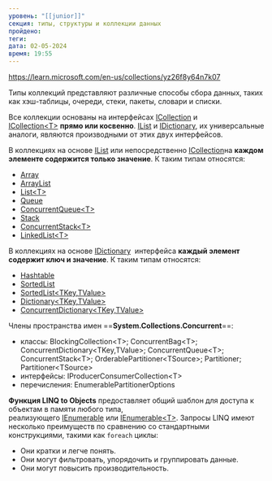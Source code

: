 ```yaml
---
уровень: "[[junior]]"
секция: типы, структуры и коллекции данных
пройдено: 
теги: 
дата: 02-05-2024
время: 19:55
---
```

https://learn.microsoft.com/en-us/collections/yz26f8y64n7k07

Типы коллекций представляют различные способы сбора данных, таких как хэш-таблицы, очереди, стеки, пакеты, словари и списки.

Все коллекции основаны на интерфейсах [ICollection](https://learn.microsoft.com/ru-ru/dotnet/api/system.collections.icollection) и [ICollection\<T\>](#https://learn.microsoft.com/ru-ru/dotnet/api/system.collections.generic.icollection-1) **прямо или косвенно**. [IList](#https://learn.microsoft.com/ru-ru/dotnet/api/system.collections.ilist) и [IDictionary](#https://learn.microsoft.com/ru-ru/dotnet/api/system.collections.idictionary), их универсальные аналоги, являются производными от этих двух интерфейсов.

В коллекциях на основе [IList](https://learn.microsoft.com/ru-ru/dotnet/api/system.collections.ilist) или непосредственно [ICollection](https://learn.microsoft.com/ru-ru/dotnet/api/system.collections.icollection)на **каждом элементе содержится только значение**. К таким типам относятся:

- [Array](https://learn.microsoft.com/ru-ru/dotnet/api/system.array)
- [ArrayList](https://learn.microsoft.com/ru-ru/dotnet/api/system.collections.arraylist)
- [List\<T\>](https://learn.microsoft.com/ru-ru/dotnet/api/system.collections.generic.list-1)
- [Queue](https://learn.microsoft.com/ru-ru/dotnet/api/system.collections.queue)
- [ConcurrentQueue\<T\>](https://learn.microsoft.com/ru-ru/dotnet/api/system.collections.concurrent.concurrentqueue-1)
- [Stack](https://learn.microsoft.com/ru-ru/dotnet/api/system.collections.stack)
- [ConcurrentStack\<T\>](https://learn.microsoft.com/ru-ru/dotnet/api/system.collections.concurrent.concurrentstack-1)
- [LinkedList\<T\>](https://learn.microsoft.com/ru-ru/dotnet/api/system.collections.generic.linkedlist-1)

В коллекциях на основе [IDictionary](https://learn.microsoft.com/ru-ru/dotnet/api/system.collections.idictionary)  интерфейса **каждый элемент содержит ключ и значение**. К таким типам относятся:

- [Hashtable](https://learn.microsoft.com/ru-ru/dotnet/api/system.collections.hashtable)
- [SortedList](https://learn.microsoft.com/ru-ru/dotnet/api/system.collections.sortedlist)
- [SortedList<TKey,TValue>](https://learn.microsoft.com/ru-ru/dotnet/api/system.collections.generic.sortedlist-2)
- [Dictionary<TKey,TValue>](https://learn.microsoft.com/ru-ru/dotnet/api/system.collections.generic.dictionary-2)
- [ConcurrentDictionary<TKey,TValue>](https://learn.microsoft.com/ru-ru/dotnet/api/system.collections.concurrent.concurrentdictionary-2)

Члены пространства имен ==**System.Collections.Concurrent**==:
- классы: BlockingCollection\<T\>; ConcurrentBag\<T\>; ConcurrentDictionary<TKey,TValue>; ConcurrentQueue\<T\>; ConcurrentStack\<T\>;
  OrderablePartitioner\<TSource\>; Partitioner; Partitioner\<TSource\>
- интерфейсы: IProducerConsumerCollection\<T\>
- перечисления: EnumerablePartitionerOptions

**Функция LINQ to Objects** предоставляет общий шаблон для доступа к объектам в памяти любого типа, реализующего [IEnumerable](https://learn.microsoft.com/ru-ru/dotnet/api/system.collections.ienumerable) или [IEnumerable\<T\>](https://learn.microsoft.com/ru-ru/dotnet/api/system.collections.generic.ienumerable-1). Запросы LINQ имеют несколько преимуществ по сравнению со стандартными конструкциями, такими как `foreach` циклы:

- Они кратки и легче понять.
- Они могут фильтровать, упорядочить и группировать данные.
- Они могут повысить производительность.